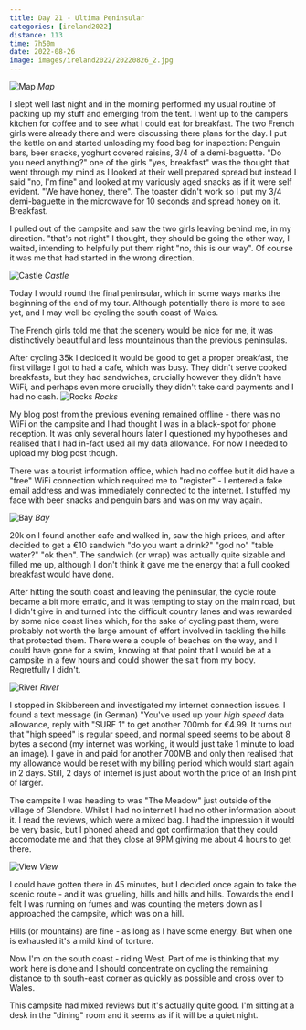 ```yaml
--- 
title: Day 21 - Ultima Peninsular
categories: [ireland2022]
distance: 113
time: 7h50m
date: 2022-08-26
image: images/ireland2022/20220826_2.jpg
---
```


![Map](/images/ireland2022/20220826_map.jpg) 
*Map*

I slept well last night and in the morning performed my usual routine of
packing up my stuff and emerging from the tent. I went up to the campers
kitchen for coffee and to see what I could eat for breakfast. The two French
girls were already there and were discussing there plans for the day. I put
the kettle on and started unloading my food bag for inspection: Penguin bars,
beer snacks, yoghurt covered raisins, 3/4 of a demi-baguette. "Do you need
anything?" one of the girls "yes, breakfast" was the thought that went through
my mind as I looked at their well prepared spread but instead I said "no, I'm
fine" and looked at my variously aged snacks as if it were self evident. "We
have honey, there". The toaster didn't work so I put my 3/4 demi-baguette in
the microwave for 10 seconds and spread honey on it. Breakfast.

I pulled out of the campsite and saw the two girls leaving behind me, in my
direction. "that's not right" I thought, they should be going the other way, I
waited, intending to helpfully put them right "no, this is our way". Of course
it was me that had started in the wrong direction.

![Castle](/images/ireland2022/20220826_1.jpg) 
*Castle*

Today I would round the final peninsular, which in some ways marks the
beginning of the end of my tour. Although potentially there is more to see
yet, and I may well be cycling the south coast of Wales.

The French girls told me that the scenery would be nice for me, it was
distinctively beautiful and less mountainous than the previous peninsulas.

After cycling 35k I decided it would be good to get a proper breakfast, the
first village I got to had a cafe, which was busy. They didn't serve cooked
breakfasts, but they had sandwiches, crucially however they didn't have WiFi,
and perhaps even more crucially they didn't take card payments and I had no
cash.
![Rocks](/images/ireland2022/20220826_2.jpg) 
*Rocks*

My blog post from the previous evening remained offline - there was no WiFi on
the campsite and I had thought I was in a black-spot for phone reception. It
was only several hours later I questioned my hypotheses and realised that I
had in-fact used all my data allowance. For now I needed to upload my blog
post though. 

There was a tourist information office, which had no coffee but it did have a
"free" WiFi connection which required me to "register" - I entered a fake
email address and was immediately connected to the internet. I stuffed my face
with beer snacks and penguin bars and was on my way again.

![Bay](/images/ireland2022/20220826_3.jpg) 
*Bay*

20k on I found another cafe and walked in, saw the high prices, and after
decided to get a €10 sandwich "do you want a drink?" "god no" "table water?"
"ok then". The sandwich (or wrap) was actually quite sizable and filled me up,
although I don't think it gave me the energy that a full cooked breakfast
would have done.

After hitting the south coast and leaving the peninsular, the cycle route
became a bit more erratic, and it was tempting to stay on the main road, but I
didn't give in and turned into the difficult country lanes and was rewarded by
some nice coast lines which, for the sake of cycling past them, were probably
not worth the large amount of effort involved in tackling the hills that
protected them. There were a couple of beaches on the way, and I could have
gone for a swim, knowing at that point that I would be at a campsite in a few
hours and could shower the salt from my body. Regretfully I didn't.

![River](/images/ireland2022/20220826_4.jpg) 
*River*

I stopped in Skibbereen and investigated my internet connection issues. I
found a text message (in German) "You've used up your _high speed_ data
allowance, reply with "SURF 1" to get another 700mb for €4.99. It turns out
that "high speed" is regular speed, and normal speed seems to be about 8 bytes
a second (my internet was working, it would just take 1 minute to load an
image). I gave in and paid for another 700MB and only then realised that my
allowance would be reset with my billing period which would start again in 2
days. Still, 2 days of internet is just about worth the price of an Irish pint
of larger.

The campsite I was heading to was "The Meadow" just outside of the village of
Glendore. Whilst I had no internet I had no other information about it. I read
the reviews, which were a mixed bag. I had the impression it would be very
basic, but I phoned ahead and got confirmation that they could accomodate me
and that they close at 9PM giving me about 4 hours to get there.

![View](/images/ireland2022/20220826_5.jpg) 
*View*

I could have gotten there in 45 minutes, but I decided once again to take the
scenic route - and it was grueling, hills and hills and hills. Towards the end
I felt I was running on fumes and was counting the meters down as I approached
the campsite, which was on a hill.

Hills (or mountains) are fine - as long as I have some energy. But when
one is exhausted it's a mild kind of torture.

Now I'm on the south coast - riding West. Part of me is thinking that my work
here is done and I should concentrate on cycling the remaining distance to th
south-east corner as quickly as possible and cross over to Wales.

This campsite had mixed reviews but it's actually quite good. I'm sitting at a
desk in the "dining" room and it seems as if it will be a quiet night.













